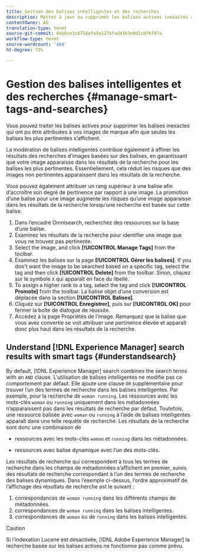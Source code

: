 ```yaml
---
title: Gestion des balises intelligentes et des recherches
description: Mettez à jour ou supprimez les balises actives inexactes afin d’améliorer la pertinence des balises.
contentOwner: AG
translation-type: tm+mt
source-git-commit: deb8ce3c6758efa9a127bfad4163ebd1c0f6f97a
workflow-type: tm+mt
source-wordcount: '464'
ht-degree: 72%

---
```



# Gestion des balises intelligentes et des recherches {#manage-smart-tags-and-searches}

<!--
TBD: This article should be merged into a new, uber article for Smart Tags. Delete this article then. Cloud service article is merged.
-->

Vous pouvez traiter les balises actives pour supprimer les balises inexactes qui ont pu être attribuées à vos images de marque afin que seules les balises les plus pertinentes s’affichent.

La modération de balises intelligentes contribue également à affiner les résultats des recherches d’images basées sur des balises, en garantissant que votre image apparaisse dans les résultats de la recherche pour les balises les plus pertinentes. Essentiellement, cela réduit les risques que des images non pertinentes apparaissent dans les résultats de la recherche.

Vous pouvez également attribuer un rang supérieur à une balise afin d’accroître son degré de pertinence par rapport à une image. La promotion d’une balise pour une image augmente les risques qu’une image apparaisse dans les résultats de la recherche lorsqu’une recherche est basée sur cette balise.

1. Dans l’encadré Omnisearch, recherchez des ressources sur la base d’une balise.
1. Examinez les résultats de la recherche pour identifier une image que vous ne trouvez pas pertinente.
1. Select the image, and click **[!UICONTROL Manage Tags]** from the toolbar.
1. Examinez les balises sur la page **[!UICONTROL Gérer les balises]**. If you don&#39;t want the image to be searched based on a specific tag, select the tag and then click **[!UICONTROL Delete]** from the toolbar. Sinon, cliquez sur le symbole `X` qui apparaît en face du libellé.
1. To assign a higher rank to a tag, select the tag and click **[!UICONTROL Promote]** from the toolbar. La balise objet d’une conversion est déplacée dans la section **[!UICONTROL Balises]**.
1. Cliquez sur **[!UICONTROL Enregistrer]**, puis sur **[!UICONTROL OK]** pour fermer la boîte de dialogue de réussite.
1. Accédez à la page Propriétés de l’image. Remarquez que la balise que vous avez convertie se voit attribuer une pertinence élevée et apparaît donc plus haut dans les résultats de la recherche.

## Understand [!DNL Experience Manager] search results with smart tags {#understandsearch}

By default, [!DNL Experience Manager] search combines the search terms with an `AND` clause. L’utilisation de balises intelligentes ne modifie pas ce comportement par défaut. Elle ajoute une clause `OR` supplémentaire pour trouver l’un des termes de recherche dans les balises intelligentes. Par exemple, pour la recherche de `woman running`. Les ressources avec les mots-clés `woman` ou `running` uniquement dans les métadonnées n’apparaissent pas dans les résultats de recherche par défaut. Toutefois, une ressource balisée avec `woman` ou `running` à l’aide de balises intelligentes apparaît dans une telle requête de recherche. Les résultats de la recherche sont donc une combinaison de

* ressources avec les mots-clés `woman` et `running` dans les métadonnées.

* ressources avec balise dynamique avec l’un des mots-clés.

Les résultats de recherche qui correspondent à tous les termes de recherche dans les champs de métadonnées s’affichent en premier, suivis des résultats de recherche correspondant à l’un des termes de recherche des balises dynamiques. Dans l’exemple ci-dessus, l’ordre approximatif de l’affichage des résultats de recherche est le suivant :

1. correspondances de `woman running` dans les différents champs de métadonnées.
1. correspondances de `woman running` dans les balises intelligentes.
1. correspondances de `woman` ou de `running` dans les balises intelligentes.

>[!CAUTION]
>
>Si l’indexation Lucene est désactivée, [!DNL Adobe Experience Manager] la recherche basée sur les balises actives ne fonctionne pas comme prévu.
